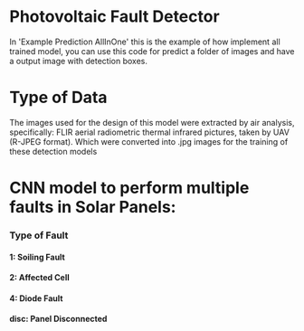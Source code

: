# Photovoltaic Fault Detector

In 'Example Prediction AllInOne' this is the example of how implement all trained model, you can use this code for predict a folder of images and have a output image with detection boxes.

# Type of Data
The images used for the design of this model were extracted by air analysis, specifically: FLIR aerial radiometric thermal infrared pictures, taken by UAV (R-JPEG format). Which were converted into .jpg images for the training of these detection models

# CNN model to perform multiple faults in Solar Panels:  
### Type of Fault
#### 1: Soiling Fault
#### 2: Affected Cell 
#### 4: Diode Fault
#### disc: Panel Disconnected

